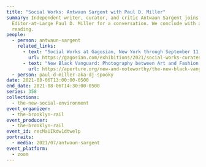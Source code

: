 ```yaml
---
title: "Social Works: Antwaun Sargent with Paul D. Miller"
summary: Independent writer, curator, and critic Antwaun Sargent joins Rail
  Editor-at-Large Paul D. Miller for a conversation. We conclude with a poetry
  reading.
people:
  - person: antwaun-sargent
    related_links:
      - text: "Social Works at Gagosian, New York through September 11, 2021 "
        url: https://gagosian.com/exhibitions/2021/social-works-curated-by-antwaun-sargent/
      - text: "New Black Vanguard: Photography between Art and Fashion (Aperture, 2019)"
        url: https://aperture.org/new-and-noteworthy/the-new-black-vanguard-photography-between-art-and-fashion/
  - person: paul-d-miller-aka-dj-spooky
date: 2021-08-06T13:00:00-0500
end_date: 2021-08-06T14:30:00-0500
series: 358
collections:
  - the-new-social-environment
event_organizer:
  - the-brooklyn-rail
event_producer:
  - the-brooklyn-rail
event_id: recMaUIkdw1dtwelp
portraits:
  - media: 2021/07/antwaun-sargent
event_platform:
  - zoom
---
```

